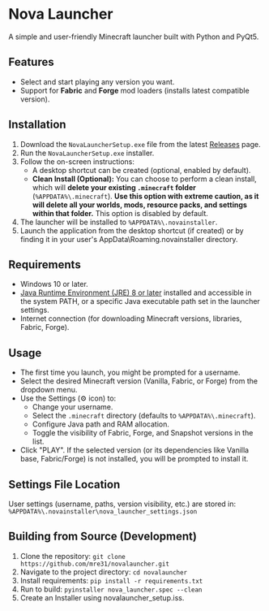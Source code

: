 # Nova Launcher

A simple and user-friendly Minecraft launcher built with Python and PyQt5.

## Features

- Select and start playing any version you want.
- Support for **Fabric** and **Forge** mod loaders (installs latest compatible version).

## Installation

1. Download the `NovaLauncherSetup.exe` file from the latest [Releases](https://github.com/mre31/novalauncher/releases) page.
2. Run the `NovaLauncherSetup.exe` installer.
3. Follow the on-screen instructions:
    - A desktop shortcut can be created (optional, enabled by default).
    - **Clean Install (Optional):** You can choose to perform a clean install, which will **delete your existing `.minecraft` folder** (`%APPDATA%\.minecraft`). **Use this option with extreme caution, as it will delete all your worlds, mods, resource packs, and settings within that folder.** This option is disabled by default.
4. The launcher will be installed to `%APPDATA%\.novainstaller`.
5. Launch the application from the desktop shortcut (if created) or by finding it in your user's AppData\Roaming\.novainstaller directory.

## Requirements

- Windows 10 or later.
- [Java Runtime Environment (JRE) 8 or later](https://www.java.com/en/download/) installed and accessible in the system PATH, or a specific Java executable path set in the launcher settings.
- Internet connection (for downloading Minecraft versions, libraries, Fabric, Forge).

## Usage

- The first time you launch, you might be prompted for a username.
- Select the desired Minecraft version (Vanilla, Fabric, or Forge) from the dropdown menu.
- Use the Settings (⚙️ icon) to:
  - Change your username.
  - Select the `.minecraft` directory (defaults to `%APPDATA%\.minecraft`).
  - Configure Java path and RAM allocation.
  - Toggle the visibility of Fabric, Forge, and Snapshot versions in the list.
- Click "PLAY". If the selected version (or its dependencies like Vanilla base, Fabric/Forge) is not installed, you will be prompted to install it.

## Settings File Location

User settings (username, paths, version visibility, etc.) are stored in:
`%APPDATA%\.novainstaller\nova_launcher_settings.json`

## Building from Source (Development)

1. Clone the repository: `git clone https://github.com/mre31/novalauncher.git`
2. Navigate to the project directory: `cd novalauncher`
3. Install requirements: `pip install -r requirements.txt`
4. Run to build: `pyinstaller nova_launcher.spec --clean`
5. Create an Installer using novalauncher_setup.iss.
